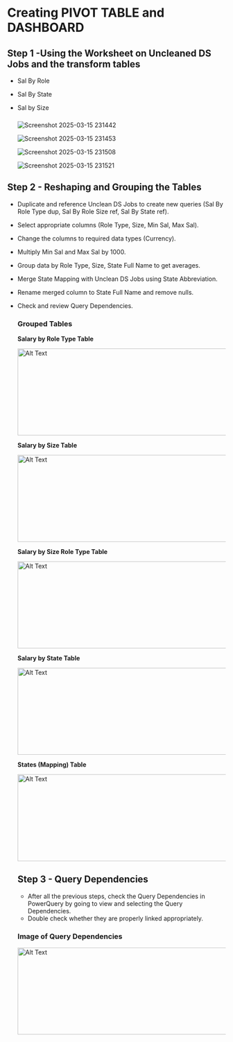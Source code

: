 
# Creating PIVOT TABLE and DASHBOARD

## Step 1 -Using the Worksheet on Uncleaned DS Jobs and the transform tables
- Sal By Role
- Sal By State
- Sal by Size
  
  ###
  ![Screenshot 2025-03-15 231442](https://github.com/user-attachments/assets/28594dfe-2618-423e-9c13-e585ef950630)
  
  ![Screenshot 2025-03-15 231453](https://github.com/user-attachments/assets/1d6d65be-b087-4da7-b3d2-693887f093ec)

  ![Screenshot 2025-03-15 231508](https://github.com/user-attachments/assets/a30396b2-9666-48e0-b1c0-4f2782f758bd)

  ![Screenshot 2025-03-15 231521](https://github.com/user-attachments/assets/e047d0cc-ec48-4710-b5a8-ad578e690ce6)





    
## Step 2 - Reshaping and Grouping the Tables
- Duplicate and reference Unclean DS Jobs to create new queries (Sal By Role Type dup, Sal By Role Size ref, Sal By State ref).
- Select appropriate columns (Role Type, Size, Min Sal, Max Sal).
- Change the columns to required data types (Currency).
- Multiply Min Sal and Max Sal by 1000.
- Group data by Role Type, Size, State Full Name to get averages.
- Merge State Mapping with Unclean DS Jobs using State Abbreviation.
- Rename merged column to State Full Name and remove nulls.
- Check and review Query Dependencies.

  ### Grouped Tables

    **Salary by Role Type Table**

    <img src="images/sal_by_role_type_dup.png" alt="Alt Text" Width="600" height="200">


    **Salary by Size Table**

    <img src="images/sal_by_size_ref.png" alt="Alt Text" Width="600" height="200">


    **Salary by Size Role Type Table**

    <img src="images/sal_by_role_type_dup.png" alt="Alt Text" Width="600" height="200">


    **Salary by State Table**
  
    <img src="images/state.png" alt="Alt Text" Width="600" height="200">

    
    **States (Mapping) Table**

    <img src="images/state.png" alt="Alt Text" Width="600" height="200">

  ## Step 3 - Query Dependencies

  - After all the previous steps, check the Query Dependencies in PowerQuery by going to view and selecting the Query Dependencies.
  - Double check whether they are properly linked appropriately.

  ### Image of Query Dependencies 
    <img src="images/QueryDependencies.png" alt="Alt Text" Width="600" height="200">
